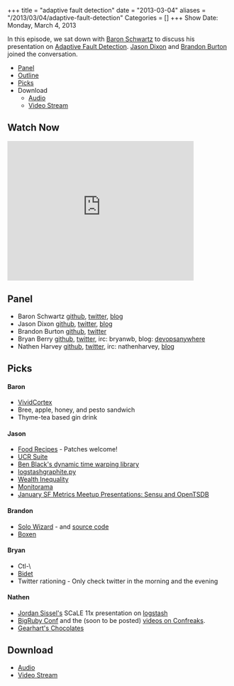 +++
title = "adaptive fault detection"
date = "2013-03-04"
aliases = "/2013/03/04/adaptive-fault-detection"
Categories = []
+++
Show Date:  Monday, March 4, 2013

In this episode, we sat down with [Baron Schwartz](https://twitter.com/xaprb) to discuss his presentation on [Adaptive Fault Detection](http://www.xaprb.com/blog/2012/10/02/adaptive-fault-detection-in-mysql-servers/).  [Jason Dixon](https://twitter.com/obfuscurity) and [Brandon Burton](https://twitter.com/solarce) joined the conversation.

* [Panel](http://foodfightshow.org/2013/03/adaptive-fault-detection.html#panel)
* [Outline](http://foodfightshow.org/2013/03/adaptive-fault-detection.html#outline)
* [Picks](http://foodfightshow.org/2013/03/adaptive-fault-detection.html#picks)
* Download
  * [Audio](http://traffic.libsyn.com/foodfight/Food-Fight-Show-43-adaptive-fault-detection.mp3)
  * [Video Stream](http://www.youtube.com/watch?v=nyR0elLfy28)

Watch Now
---------

<iframe width="420" height="315" src="http://www.youtube.com/embed/nyR0elLfy28" frameborder="0" allowfullscreen></iframe>

<!-- more -->

Panel<a name="panel"></a>
-----

* Baron Schwartz [github](https://github.com/xaprb), [twitter](https://twitter.com/xaprb), [blog](http://www.xaprb.com/blog/)
* Jason Dixon [github](http://github.com/obfuscurity), [twitter](https://twitter.com/obfuscurity), [blog](http://obfuscurity.com/)
* Brandon Burton [github](http://github.com/solarce), [twitter](https://twitter.com/solarce)
* Bryan Berry [github](http://github.com/bryanwb), [twitter](http://twitter.com/bryanwb), irc: bryanwb, blog: [devopsanywhere](http://devopsanywhere.blogspot.com)
* Nathen Harvey [github](http://github.com/nathenharvey), [twitter](http://twitter.com/nathenharvey), irc: nathenharvey, [blog](http://nathenharvey.com)

Picks<a name="picks"></a>
----

#### Baron

* [VividCortex](http://vividcortex.com)
* Bree, apple, honey, and pesto sandwich
* Thyme-tea based gin drink

#### Jason 

* [Food Recipes](https://github.com/obfuscurity/food-recipes) - Patches welcome!
* [UCR Suite](http://www.cs.ucr.edu/~eamonn/UCRsuite.html)
* [Ben Black's dynamic time warping library](https://github.com/b/libdtw)
* [logstashgraphite.py](https://gist.github.com/jordansissel/3760225)
* [Wealth Inequality](http://mashable.com/2013/03/02/wealth-inequality/)
* [Monitorama](http://monitorama.com/)
* [January SF Metrics Meetup Presentations: Sensu and OpenTSDB](http://blog.librato.com/2013/02/january-sf-metrics-meetup-presentations.html)

#### Brandon

* [Solo Wizard](http://www.solowizard.com/) - and [source code](https://github.com/tommyh/solo_wizard)
* [Boxen](https://github.com/blog/1345-introducing-boxen)


#### Bryan

* Ctl-\
* [Bidet](http://en.wikipedia.org/wiki/Bidet)
* Twitter rationing - Only check twitter in the morning and the evening

#### Nathen

* [Jordan Sissel's](https://twitter.com/jordansissel) SCaLE 11x presentation on [logstash](http://semicomplete.com/presentations/logstash-scale11x)
* [BigRuby Conf](http://www.bigrubyconf.com/) and the (soon to be posted) [videos on Confreaks](http://www.confreaks.com/events/bigruby2013).
* [Gearhart's Chocolates](http://gearhartschocolates.com/)

Download
-------
  * [Audio](http://traffic.libsyn.com/foodfight/Food-Fight-Show-43-adaptive-fault-detection.mp3)
  * [Video Stream](http://www.youtube.com/watch?v=nyR0elLfy28)
